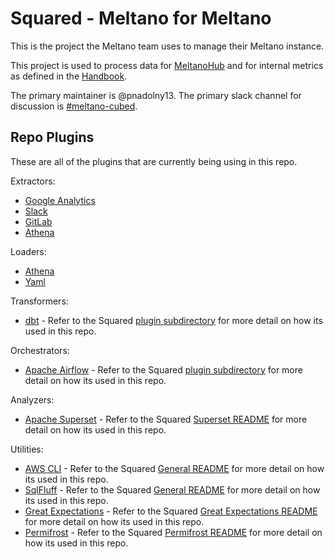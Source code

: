 # Squared - Meltano for Meltano

This is the project the Meltano team uses to manage their Meltano instance. 

This project is used to process data for [MeltanoHub](https://hub.meltano.com/) and for internal metrics as defined in the [Handbook](https://handbook.meltano.com/data-team/). 

The primary maintainer is @pnadolny13. 
The primary slack channel for discussion is [#meltano-cubed](https://meltano.slack.com/archives/C02GH7KNPAL).

## Repo Plugins

These are all of the plugins that are currently being using in this repo.

Extractors:
- [Google Analytics](https://hub.meltano.com/taps/google-analytics)
- [Slack](https://github.com/MeltanoLabs/tap-slack)
- [GitLab](https://hub.meltano.com/taps/gitlab)
- [Athena](https://hub.meltano.com/taps/athena)

Loaders:
- [Athena](https://hub.meltano.com/targets/athena)
- [Yaml](https://hub.meltano.com/targets/yaml)

Transformers:
- [dbt](https://github.com/dbt-labs/dbt-core) -  Refer to the Squared [plugin subdirectory](./data/transform/) for more detail on how its used in this repo.

Orchestrators:
- [Apache Airflow](https://github.com/apache/airflow/) -  Refer to the Squared [plugin subdirectory](./data/orchestrate/) for more detail on how its used in this repo.

Analyzers:
- [Apache Superset](https://github.com/apache/superset) - Refer to the Squared [Superset README](./data/analyze/README.md) for more detail on how its used in this repo.

Utilities:
- [AWS CLI](https://github.com/aws/aws-cli) - Refer to the Squared [General README](./data/README.md) for more detail on how its used in this repo.
- [SqlFluff](https://github.com/sqlfluff/sqlfluff) - Refer to the Squared [General README](./data//README.md) for more detail on how its used in this repo.
- [Great Expectations](https://github.com/great-expectations/great_expectations) - Refer to the Squared [Great Expectations README](./data/utilities/great_expectations/README.md) for more detail on how its used in this repo.
- [Permifrost](https://gitlab.com/gitlab-data/permifrost) - Refer to the Squared [Permifrost README](./data/utilities/permifrost/README.md) for more detail on how its used in this repo.

